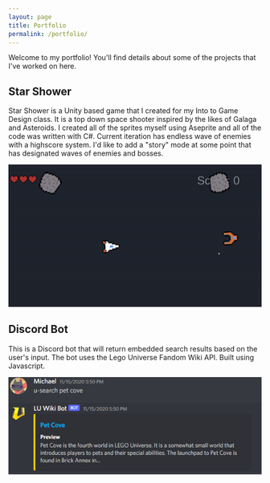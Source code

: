 ```yaml
---
layout: page
title: Portfolio
permalink: /portfolio/
---
```


Welcome to my portfolio! You'll find details about some of the projects that I've worked on here. 

## Star Shower

Star Shower is a Unity based game that I created for my Into to Game Design class. It is a top down space shooter inspired by the likes of Galaga and Asteroids.
I created all of the sprites myself using Aseprite and all of the code was written with C#. 
Current iteration has endless wave of enemies with a highscore system. I'd like to add a "story" mode at some point that has designated waves of enemies and bosses. 


![Star Shower](/assets/images/star_shower.gif)

## Discord Bot

This is a Discord bot that will return embedded search results based on the user's input. The bot uses the Lego Universe Fandom Wiki API. Built using Javascript. 

![Discord Bot](/assets/images/discordBot.PNG)